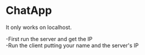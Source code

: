 # ChatApp
It only works on localhost.

-First run the server and get the IP<br/>
-Run the client putting your name and the server's IP
